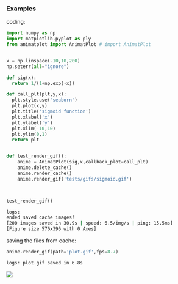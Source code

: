 







### Examples 

coding:
```py
import numpy as np
import matplotlib.pyplot as ply
from animatplot import AnimatPlot # import AnimatPlot


x = np.linspace(-10,10,200)
np.seterr(all="ignore")

def sig(x):
  return 1/(1+np.exp(-x))

def call_plt(plt,y,x):
  plt.style.use('seaborn')
  plt.plot(x,y)
  plt.title('sigmoid function')
  plt.xlabel('x')
  plt.ylabel('y')
  plt.xlim(-10,10)
  plt.ylim(0,1)
  return plt


def test_render_gif():
    anime = AnimatPlot(sig,x,callback_plot=call_plt)
    anime.delete_cache()
    anime.render_cache()
    anime.render_gif('tests/gifs/sigmoid.gif')



test_render_gif()
```
```sh
logs:
ended saved cache images! 
[200 images saved in 30.9s | speed: 6.5/img/s | ping: 15.5ms]
[Figure size 576x396 with 0 Axes]
```
saving the files from cache:
```py
anime.render_gif(path='plot.gif',fps=8.7)
```
```sh
logs: plot.gif saved in 6.8s
```
<img src='https://github.com/reinanbr/animatPlot/blob/main/imgs/plot%20(9).gif?raw=true'>